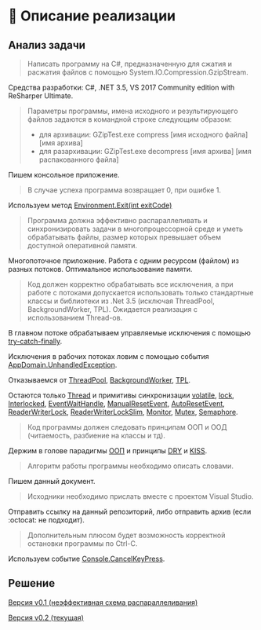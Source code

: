 # :page_with_curl: Описание реализации

## Анализ задачи

> Написать программу на C#, предназначенную для сжатия и расжатия файлов с помощью System.IO.Compression.GzipStream.

Средства разработки: C#, .NET 3.5, VS 2017 Community edition with ReSharper Ultimate.
 
> Параметры программы, имена исходного и результирующего файлов задаются в командной строке следующим образом:
> * для архивации: GZipTest.exe compress [имя исходного файла] [имя архива]
> * для разархивации: GZipTest.exe decompress [имя архива] [имя распакованного файла]

Пишем консольное приложение.

> В случае успеха программа возвращает 0, при ошибке 1.

Используем метод [Environment.Exit(int exitCode)](https://msdn.microsoft.com/en-us/library/system.environment.exit(v=vs.90).aspx)

> Программа должна эффективно распараллеливать и синхронизировать задачи в многопроцессорной среде и уметь обрабатывать файлы, 
размер которых превышает объем доступной оперативной памяти.

Многопоточное приложение. Работа с одним ресурсом (файлом) из разных потоков. Оптимальное использование памяти.

> Код должен корректно обрабатывать все исключения, 
а при работе с потоками допускается использовать только стандартные классы и библиотеки из .Net 3.5 
(исключая ThreadPool, BackgroundWorker, TPL). Ожидается реализация с использованием Thread-ов.

В главном потоке обрабатываем управляемые исключения с помощью [try-catch-finally](https://msdn.microsoft.com/en-us/library/dszsf989.aspx).

Исключения в рабочих потоках ловим с помощью события [AppDomain.UnhandledException](https://msdn.microsoft.com/en-us/library/system.appdomain.unhandledexception(v=vs.90).aspx).

Отказываемся от [ThreadPool](https://msdn.microsoft.com/en-us/library/system.threading.threadpool(v=vs.90).aspx), 
[BackgroundWorker](https://msdn.microsoft.com/en-us/library/system.componentmodel.backgroundworker(v=vs.90).aspx), 
[TPL](https://msdn.microsoft.com/en-us/library/dd460717(v=vs.110).aspx).

Остаются только [Thread](https://msdn.microsoft.com/en-us/library/system.threading.thread(v=vs.90).aspx)
и примитивы синхронизации [volatile](https://msdn.microsoft.com/en-us/library/x13ttww7(v=vs.90).aspx), 
[lock](https://msdn.microsoft.com/en-us/library/c5kehkcz(v=vs.90).aspx),
[Interlocked](https://msdn.microsoft.com/en-us/library/system.threading.interlocked(v=vs.90).aspx),
[EventWaitHandle](https://msdn.microsoft.com/en-us/library/system.threading.eventwaithandle(v=vs.90).aspx),
[ManualResetEvent](https://msdn.microsoft.com/en-us/library/system.threading.manualresetevent(v=vs.90).aspx),
[AutoResetEvent](https://msdn.microsoft.com/en-us/library/system.threading.autoresetevent(v=vs.90).aspx),
[ReaderWriterLock](https://msdn.microsoft.com/en-us/library/system.threading.readerwriterlock(v=vs.90).aspx),
[ReaderWriterLockSlim](https://msdn.microsoft.com/en-us/library/system.threading.readerwriterlockslim(v=vs.90).aspx),
[Monitor](https://msdn.microsoft.com/en-us/library/system.threading.monitor(v=vs.90).aspx),
[Mutex](https://msdn.microsoft.com/en-us/library/system.threading.mutex(v=vs.90).aspx),
[Semaphore](https://msdn.microsoft.com/en-us/library/system.threading.semaphore(v=vs.90).aspx).

> Код программы должен следовать принципам ООП и ООД (читаемость, разбиение на классы и тд).

Держим в голове парадигмы [ООП](https://en.wikipedia.org/wiki/Object-oriented_programming) 
и принципы [DRY](https://en.wikipedia.org/wiki/Don%27t_repeat_yourself) и [KISS](https://en.wikipedia.org/wiki/KISS_principle).

> Алгоритм работы программы необходимо описать словами.

Пишем данный документ.

> Исходники необходимо прислать вместе с проектом Visual Studio.

Отправить ссылку на данный репозиторий, либо отправить архив (если :octocat: не подходит).

> Дополнительным плюсом будет возможность корректной остановки программы по Ctrl-C.

Используем событие [Console.CancelKeyPress](https://msdn.microsoft.com/en-us/library/system.console.cancelkeypress(v=vs.90).aspx).

## Решение

[Версия v0.1 (неэффективная схема распараллеливания)](release-0.1.md)

[Версия v0.2 (текущая)](release-0.2.md)

